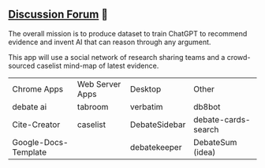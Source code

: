 
## [Discussion Forum](https://github.com/orgs/debate/discussions) 🙋‍

The overall mission is to produce dataset to train ChatGPT to recommend evidence and invent AI that can reason through any argument.

This app will use a social network of research sharing teams and a crowd-sourced caselist mind-map of latest evidence.




<table>
<tr>
 <td> Chrome Apps
 <td> Web Server Apps
 <td> Desktop 
 <td> Other 
<tr>
 <td> debate ai
 <td> tabroom 
 <td> verbatim 
 <td> db8bot 
<tr>
 <td> Cite-Creator
 <td> caselist 
 <td> DebateSidebar 
 <td> debate-cards-search
<tr>
 <td> Google-Docs-Template 
 <td>
 <td> debatekeeper 
 <td> DebateSum (idea)
